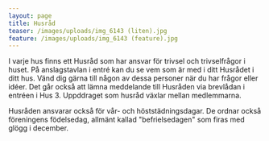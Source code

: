 ```yaml
---
layout: page
title: Husråd
teaser: /images/uploads/img_6143 (liten).jpg
feature: /images/uploads/img_6143 (feature).jpg
---
```

I varje hus finns ett Husråd som har ansvar för trivsel och trivselfrågor i huset. På anslagstavlan i entré kan du se vem som är med i ditt Husrådet i ditt hus. Vänd dig gärna till någon av dessa personer när du har frågor eller idéer. Det går också att lämna meddelande till Husråden via brevlådan i entréen i Hus 3. Uppddraget som husråd växlar mellan medlemmarna.

Husråden ansvarar också för vår- och höststädningsdagar. De ordnar också föreningens födelsedag, allmänt kallad "befrielsedagen" som firas med glögg i december.
